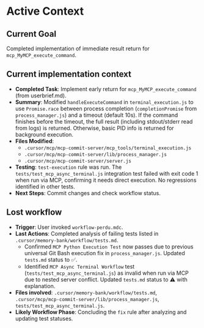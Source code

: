# Active Context

## Current Goal
Completed implementation of immediate result return for `mcp_MyMCP_execute_command`.

## Current implementation context
- **Completed Task**: Implement early return for `mcp_MyMCP_execute_command` (from userbrief.md).
- **Summary**: Modified `handleExecuteCommand` in `terminal_execution.js` to use `Promise.race` between process completion (`completionPromise` from `process_manager.js`) and a timeout (default 10s). If the command finishes before the timeout, the full result (including stdout/stderr read from logs) is returned. Otherwise, basic PID info is returned for background execution.
- **Files Modified**:
    - `.cursor/mcp/mcp-commit-server/mcp_tools/terminal_execution.js`
    - `.cursor/mcp/mcp-commit-server/lib/process_manager.js`
    - `.cursor/mcp/mcp-commit-server/server.js`
- **Testing**: `test-execution` rule was run. The `tests/test_mcp_async_terminal.js` integration test failed with exit code 1 when run via MCP, confirming it needs direct execution. No regressions identified in other tests.
- **Next Steps**: Commit changes and check workflow status.

## Lost workflow
- **Trigger**: User invoked `workflow-perdu.mdc`.
- **Last Actions**: Completed analysis of failing tests listed in `.cursor/memory-bank/workflow/tests.md`.
    - Confirmed `MCP Python Execution Test` now passes due to previous universal Git Bash execution fix in `process_manager.js`. Updated `tests.md` status to ✅.
    - Identified `MCP Async Terminal Workflow` test (`tests/test_mcp_async_terminal.js`) as invalid when run via MCP due to nested server conflict. Updated `tests.md` status to ⚠️ with explanation.
- **Files involved**: `.cursor/memory-bank/workflow/tests.md`, `.cursor/mcp/mcp-commit-server/lib/process_manager.js`, `tests/test_mcp_async_terminal.js`.
- **Likely Workflow Phase**: Concluding the `fix` rule after analyzing and updating test statuses.